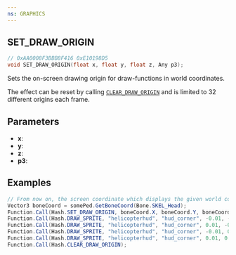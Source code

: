 ```yaml
---
ns: GRAPHICS
---
```

## SET_DRAW_ORIGIN

```c
// 0xAA0008F3BBB8F416 0xE10198D5
void SET_DRAW_ORIGIN(float x, float y, float z, Any p3);
```

Sets the on-screen drawing origin for draw-functions in world coordinates.

The effect can be reset by calling [`CLEAR_DRAW_ORIGIN`](#_0xFF0B610F6BE0D7AF) and is limited to 32 different origins each frame.

## Parameters
* **x**: 
* **y**: 
* **z**: 
* **p3**: 

## Examples
```cs
// From now on, the screen coordinate which displays the given world coordinate on the screen is seen as x=0,y=0.  
Vector3 boneCoord = somePed.GetBoneCoord(Bone.SKEL_Head);  
Function.Call(Hash.SET_DRAW_ORIGIN, boneCoord.X, boneCoord.Y, boneCoord.Z, 0);  
Function.Call(Hash.DRAW_SPRITE, "helicopterhud", "hud_corner", -0.01, -0.015, 0.013, 0.013, 0.0, 255, 0, 0, 200);  
Function.Call(Hash.DRAW_SPRITE, "helicopterhud", "hud_corner", 0.01, -0.015, 0.013, 0.013, 90.0, 255, 0, 0, 200);  
Function.Call(Hash.DRAW_SPRITE, "helicopterhud", "hud_corner", -0.01, 0.015, 0.013, 0.013, 270.0, 255, 0, 0, 200);  
Function.Call(Hash.DRAW_SPRITE, "helicopterhud", "hud_corner", 0.01, 0.015, 0.013, 0.013, 180.0, 255, 0, 0, 200);  
Function.Call(Hash.CLEAR_DRAW_ORIGIN);  
```
